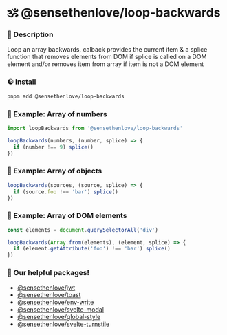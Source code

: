 # 🕉 @sensethenlove/loop-backwards


### 🙏 Description
Loop an array backwards, calback provides the current item & a splice function that removes elements from DOM if splice is called on a DOM element and/or removes item from array if item is not a DOM element


### ☯️ Install
```bash
pnpm add @sensethenlove/loop-backwards
```

### 💛 Example: Array of numbers
```ts
import loopBackwards from '@sensethenlove/loop-backwards'

loopBackwards(numbers, (number, splice) => {
  if (number !== 9) splice()
})
```


### 🧡 Example: Array of objects
```ts
loopBackwards(sources, (source, splice) => {
  if (source.foo !== 'bar') splice()
})
```

### 💚 Example: Array of DOM elements
```ts
const elements = document.querySelectorAll('div')

loopBackwards(Array.from(elements), (element, splice) => {
  if (element.getAttribute('foo') !== 'bar') splice()
})
```

### 💖 Our helpful packages!
* [@sensethenlove/jwt](https://www.npmjs.com/package/@sensethenlove/jwt)
* [@sensethenlove/toast](https://www.npmjs.com/package/@sensethenlove/toast)
* [@sensethenlove/env-write](https://www.npmjs.com/package/@sensethenlove/env-write)
* [@sensethenlove/svelte-modal](https://www.npmjs.com/package/@sensethenlove/svelte-modal)
* [@sensethenlove/global-style](https://www.npmjs.com/package/@sensethenlove/global-style)
* [@sensethenlove/svelte-turnstile](https://www.npmjs.com/package/@sensethenlove/svelte-turnstile)
